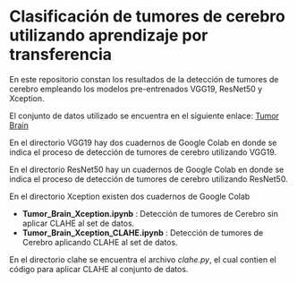 # Clasificación de tumores de cerebro utilizando aprendizaje por transferencia

En este repositorio constan los resultados de la detección de tumores de cerebro empleando los modelos pre-entrenados VGG19, ResNet50 y Xception.

El conjunto de datos utilizado se encuentra en el siguiente enlace: [Tumor Brain](https://www.kaggle.com/datasets/masoudnickparvar/brain-tumor-mri-dataset)

En el directorio VGG19 hay dos cuadernos de Google Colab en donde se indica el proceso de detección de tumores de cerebro utilizando VGG19.


En el directorio ResNet50 hay un cuadernos de Google Colab en donde se indica el proceso de detección de tumores de cerebro utilizando ResNet50.


En el directorio Xception existen dos cuadernos de Google Colab

* __Tumor_Brain_Xception.ipynb__ : Detección de tumores de Cerebro sin aplicar CLAHE al set de datos.
* __Tumor_Brain_Xception_CLAHE.ipynb__ : Detección de tumores de Cerebro aplicando CLAHE al set de datos.


En el directorio clahe se encuentra el archivo _*clahe.py*_, el cual contien el código para aplicar CLAHE al conjunto de datos.
